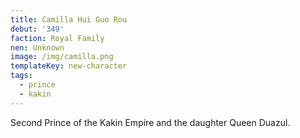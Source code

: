 ```yaml
---
title: Camilla Hui Guo Rou
debut: '349'
faction: Royal Family
nen: Unknown
image: /img/camilla.png
templateKey: new-character
tags:
  - prince
  - kakin
---
```

Second Prince of the Kakin Empire and the daughter Queen Duazul.

